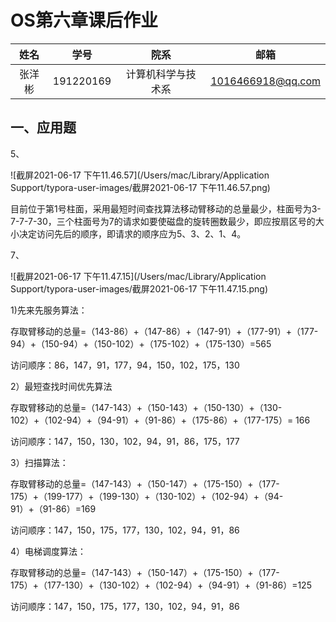 # OS第六章课后作业

|  姓名  |   学号    |        院系        |       邮箱        |
| :----: | :-------: | :----------------: | :---------------: |
| 张洋彬 | 191220169 | 计算机科学与技术系 | 1016466918@qq.com |

## 一、应用题

5、

![截屏2021-06-17 下午11.46.57](/Users/mac/Library/Application Support/typora-user-images/截屏2021-06-17 下午11.46.57.png)

​	目前位于第1号柱面，采用最短时间查找算法移动臂移动的总量最少，柱面号为3-7-7-7-30，三个柱面号为7的请求如要使磁盘的旋转圈数最少，即应按扇区号的大小决定访问先后的顺序，即请求的顺序应为5、3、2、1、4。



7、

![截屏2021-06-17 下午11.47.15](/Users/mac/Library/Application Support/typora-user-images/截屏2021-06-17 下午11.47.15.png)

1)先来先服务算法：

存取臂移动的总量=（143-86）+（147-86）+（147-91）+（177-91）+（177-94）+（150-94）+（150-102）+（175-102）+（175-130）=565

访问顺序：86，147，91，177，94，150，102，175，130

2）最短查找时间优先算法

存取臂移动的总量=（147-143）+（150-143）+（150-130）+（130-102）+（102-94）+（94-91）+（91-86）+（175-86）+（177-175）= 166

访问顺序：147，150，130，102，94，91，86，175，177

3）扫描算法：

存取臂移动的总量=（147-143）+（150-147）+（175-150）+（177-175）+（199-177）+（199-130）+（130-102）+（102-94）+（94-91）+（91-86）=169

访问顺序：147，150，175，177，130，102，94，91，86

4）电梯调度算法：

存取臂移动的总量=（147-143）+（150-147）+（175-150）+（177-175）+（177-130）+（130-102）+（102-94）+（94-91）+（91-86）=125

访问顺序：147，150，175，177，130，102，94，91，86



